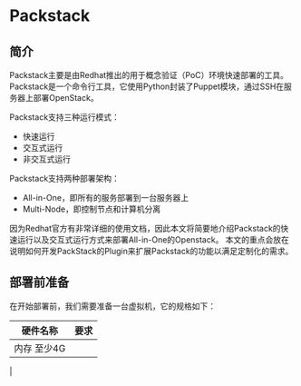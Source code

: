 # Packstack


## 简介
Packstack主要是由Redhat推出的用于概念验证（PoC）环境快速部署的工具。Packstack是一个命令行工具，它使用Python封装了Puppet模块，通过SSH在服务器上部署OpenStack。

Packstack支持三种运行模式：
 - 快速运行
 - 交互式运行
 - 非交互式运行

Packstack支持两种部署架构：

 - All-in-One，即所有的服务部署到一台服务器上
 - Multi-Node，即控制节点和计算机分离
 
 
 因为Redhat官方有非常详细的使用文档，因此本文将简要地介绍Packstack的快速运行以及交互式运行方式来部署All-in-One的Openstack。
 本文的重点会放在说明如何开发PackStack的Plugin来扩展Packstack的功能以满足定制化的需求。
 
 
 ## 部署前准备
 
 在开始部署前，我们需要准备一台虚拟机，它的规格如下：
 
 |硬件名称|要求
 | -- | -- |
 |内存 至少4G |
 
 |